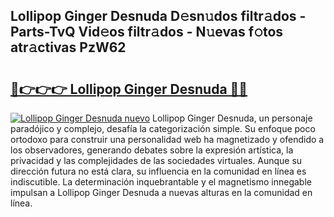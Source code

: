 ## Lollipop Ginger Desnuda D𝚎sn𝚞dos filtr𝚊dos - Parts-TvQ Vid𝚎os filtr𝚊dos - N𝚞evas f𝚘tos atr𝚊ctivas PzW62

# <h2><a href="http://mbbgmv.tromn.icu/?c=Lollipop+Ginger+Desnuda">🔗👉👉👉 Lollipop Ginger Desnuda 🔗🔗</a></h2>

[![Lollipop Ginger Desnuda nuevo](https://i.imgur.com/pEAQMta.gif)](http://mbbgmv.tromn.icu/?c=Lollipop+Ginger+Desnuda)
Lollipop Ginger Desnuda, un personaje paradójico y complejo, desafía la categorización simple. Su enfoque poco ortodoxo para construir una personalidad web ha magnetizado y ofendido a los observadores, generando debates sobre la expresión artística, la privacidad y las complejidades de las sociedades virtuales. Aunque su dirección futura no está clara, su influencia en la comunidad en línea es indiscutible. La determinación inquebrantable y el magnetismo innegable impulsan a Lollipop Ginger Desnuda a nuevas alturas en la comunidad en línea.
